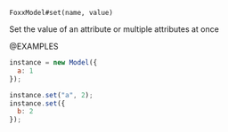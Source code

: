 


`FoxxModel#set(name, value)`

Set the value of an attribute or multiple attributes at once

@EXAMPLES

```js
instance = new Model({
  a: 1
});

instance.set("a", 2);
instance.set({
  b: 2
});
```


